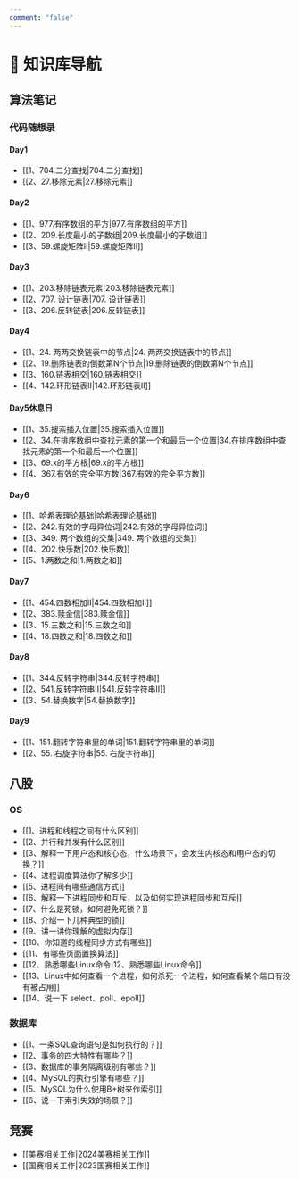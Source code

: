 ```yaml
---
comment: "false"
---
```

# 📒 知识库导航



## 算法笔记
### 代码随想录
#### Day1
- [[1、704.二分查找|704.二分查找]]
- [[2、27.移除元素|27.移除元素]]
#### Day2
- [[1、977.有序数组的平方|977.有序数组的平方]]
- [[2、209.长度最小的子数组|209.长度最小的子数组]]
- [[3、59.螺旋矩阵II|59.螺旋矩阵II]]
#### Day3
- [[1、203.移除链表元素|203.移除链表元素]]
- [[2、707. 设计链表|707. 设计链表]]
- [[3、206.反转链表|206.反转链表]]

#### Day4
- [[1、24. 两两交换链表中的节点|24. 两两交换链表中的节点]]
- [[2、19.删除链表的倒数第N个节点|19.删除链表的倒数第N个节点]]
- [[3、160.链表相交|160.链表相交]]
- [[4、142.环形链表II|142.环形链表II]]

#### Day5休息日
- [[1、35.搜索插入位置|35.搜索插入位置]]
- [[2、34.在排序数组中查找元素的第一个和最后一个位置|34.在排序数组中查找元素的第一个和最后一个位置]]
- [[3、69.x的平方根|69.x的平方根]]
- [[4、367.有效的完全平方数|367.有效的完全平方数]]

#### Day6
- [[1、哈希表理论基础|哈希表理论基础]]
- [[2、242.有效的字母异位词|242.有效的字母异位词]]
- [[3、349. 两个数组的交集|349. 两个数组的交集]]
- [[4、202.快乐数|202.快乐数]]
- [[5、1.两数之和|1.两数之和]]

#### Day7
- [[1、454.四数相加Ⅱ|454.四数相加Ⅱ]]
- [[2、383.赎金信|383.赎金信]]
- [[3、15.三数之和|15.三数之和]]
- [[4、18.四数之和|18.四数之和]]

#### Day8
- [[1、344.反转字符串|344.反转字符串]]
- [[2、541.反转字符串Ⅱ|541.反转字符串Ⅱ]]
- [[3、54.替换数字|54.替换数字]]

#### Day9
- [[1、151.翻转字符串里的单词|151.翻转字符串里的单词]]
- [[2、55. 右旋字符串|55. 右旋字符串]]

## 八股

### OS
- [[1、进程和线程之间有什么区别]]
- [[2、并行和并发有什么区别]]
- [[3、解释一下用户态和核心态，什么场景下，会发生内核态和用户态的切换？]]
- [[4、进程调度算法你了解多少]]
- [[5、进程间有哪些通信方式]]
- [[6、解释一下进程同步和互斥，以及如何实现进程同步和互斥]]
- [[7、什么是死锁，如何避免死锁？]]
- [[8、介绍一下几种典型的锁]]
- [[9、讲一讲你理解的虚拟内存]]
- [[10、你知道的线程同步方式有哪些]]
- [[11、有哪些页面置换算法]]
- [[12、熟悉哪些Linux命令|12、熟悉哪些Linux命令]]
- [[13、Linux中如何查看一个进程，如何杀死一个进程，如何查看某个端口有没有被占用]]
- [[14、说一下 select、poll、epoll]]

### 数据库
- [[1、一条SQL查询语句是如何执行的？]]
- [[2、事务的四大特性有哪些？]]
- [[3、数据库的事务隔离级别有哪些？]]
- [[4、MySQL的执行引擎有哪些？]]
- [[5、MySQL为什么使用B+树来作索引]]
- [[6、说一下索引失效的场景？]]
## 竞赛

- [[美赛相关工作|2024美赛相关工作]]
- [[国赛相关工作|2023国赛相关工作]]